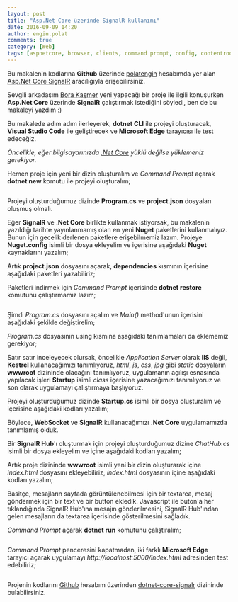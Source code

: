 ```yaml
---
layout: post
title: "Asp.Net Core üzerinde SignalR kullanımı"
date: 2016-09-09 14:20
author: engin.polat
comments: true
category: [Web]
tags: [aspnetcore, browser, clients, command prompt, config, contentroot, coreclr, dependencies, dotnet, edge, html, hub, iapplicationbuilder, iis, iservicecollection, javascript, jquery, kestrel, nuget, packageSources, project.json, restore, signalr, usestaticfiles, webhostbuilder, websocket, wwwroot]
---
```

<div class="alert alert-success" role="alert" style="margin: 10px 0px; display: block;">
Bu makalenin kodlarına <strong>Github</strong> üzerinde <a href="https://github.com/polatengin" class="alert-link" target="_blank">polatengin</a> hesabımda yer alan <a href="https://github.com/polatengin/blog-codes/tree/master/dotnet-core-signalr" class="alert-link" target="_blank">Asp.Net Core SignalR</a> aracılığıyla erişebilirsiniz.
</div>

Sevgili arkadaşım <a href="http://www.borakasmer.com" target="_blank">Bora Kaşmer</a> yeni yapacağı bir proje ile ilgili konuşurken **Asp.Net Core** üzerinde **SignalR** çalıştırmak istediğini söyledi, ben de bu makaleyi yazdım :)

Bu makalede adım adım ilerleyerek, **dotnet CLI** ile projeyi oluşturacak, **Visual Studio Code** ile geliştirecek ve **Microsoft Edge** tarayıcısı ile test edeceğiz.

*Öncelikle, eğer bilgisayarınızda <a href="https://www.microsoft.com/net" target="_blank">.Net Core</a> yüklü değilse yüklemeniz gerekiyor.*

Hemen proje için yeni bir dizin oluşturalım ve *Command Prompt* açarak **dotnet new** komutu ile projeyi oluşturalım;

<img class="lazy img-responsive" data-src="/assets/uploads/2016/09/dotnet-core-signalr-0.png" />

Projeyi oluşturduğumuz dizinde **Program.cs** ve **project.json** dosyaları oluşmuş olmalı.

Eğer **SignalR** ve **.Net Core** birlikte kullanmak istiyorsak, bu makalenin yazıldığı tarihte yayınlanmamış olan en yeni **Nuget** paketlerini kullanmalıyız. Bunun için gecelik derlenen paketlere erişebilmemiz lazım. Projeye **Nuget.config** isimli bir dosya ekleyelim ve içerisine aşağıdaki **Nuget** kaynaklarını yazalım;

<script src="https://gist.github.com/polatengin/1ec1f103e04cce2ef6bb865f3a90d30c.js?file=nuget.config"></script>

Artık **project.json** dosyasını açarak, **dependencies** kısmının içerisine aşağıdaki paketleri yazabiliriz;

<script src="https://gist.github.com/polatengin/1ec1f103e04cce2ef6bb865f3a90d30c.js?file=project.json"></script>

Paketleri indirmek için *Command Prompt* içerisinde **dotnet restore** komutunu çalıştırmamız lazım;

<img class="lazy img-responsive" data-src="/assets/uploads/2016/09/dotnet-core-signalr-1.png" />

Şimdi *Program.cs* dosyasını açalım ve *Main()* method'unun içerisini aşağıdaki şekilde değiştirelim;

<script src="https://gist.github.com/polatengin/1ec1f103e04cce2ef6bb865f3a90d30c.js?file=Program-Main.cs"></script>

*Program.cs* dosyasının using kısmına aşağıdaki tanımlamaları da eklememiz gerekiyor;

<script src="https://gist.github.com/polatengin/1ec1f103e04cce2ef6bb865f3a90d30c.js?file=Program-Usings.cs"></script>

Satır satır inceleyecek olursak, öncelikle *Application Server* olarak **IIS** değil, **Kestrel** kullanacağımızı tanımlıyoruz, *html*, *js*, *css*, *jpg* gibi *static* dosyaların **wwwroot** dizininde olacağını tanımlıyoruz, uygulamanın açılışı esnasında yapılacak işleri **Startup** isimli *class* içerisine yazacağımızı tanımlıyoruz ve son olarak uygulamayı çalıştırmaya başlıyoruz.

Projeyi oluşturduğumuz dizinde **Startup.cs** isimli bir dosya oluşturalım ve içerisine aşağıdaki kodları yazalım;

<script src="https://gist.github.com/polatengin/1ec1f103e04cce2ef6bb865f3a90d30c.js?file=Startup.cs"></script>

Böylece, **WebSocket** ve **SignalR** kullanacağımızı **.Net Core** uygulamamızda tanımlamış olduk.

Bir **SignalR Hub**'ı oluşturmak için projeyi oluşturduğumuz dizine *ChatHub.cs* isimli bir dosya ekleyelim ve içine aşağıdaki kodları yazalım;

<script src="https://gist.github.com/polatengin/1ec1f103e04cce2ef6bb865f3a90d30c.js?file=ChatHub.cs"></script>

Artık proje dizininde **wwwroot** isimli yeni bir dizin oluşturarak içine *index.html* dosyasını ekleyebiliriz, *index.html* dosyasının içine aşağıdaki kodları yazalım;

<script src="https://gist.github.com/polatengin/1ec1f103e04cce2ef6bb865f3a90d30c.js?file=Index.html"></script>

Basitçe, mesajların sayfada görüntülenebilmesi için bir textarea, mesaj göndermek için bir text ve bir button ekledik. Javascript ile buton'a her tıklandığında SignalR Hub'ına mesajın gönderilmesini, SignalR Hub'ından gelen mesajların da textarea içerisinde gösterilmesini sağladık.

*Command Prompt* açarak **dotnet run** komutunu çalıştıralım;

<img class="lazy img-responsive" data-src="/assets/uploads/2016/09/dotnet-core-signalr-2.png" />

*Command Prompt* penceresini kapatmadan, iki farklı **Microsoft Edge** tarayıcı açarak uygulamayı *http://localhost:5000/index.html* adresinden test edebiliriz;

<img class="lazy img-responsive" data-src="/assets/uploads/2016/09/dotnet-core-signalr-3.gif" />

Projenin kodlarını <a href="https://github.com/polatengin" target="_blank">Github</a> hesabım üzerinden <a href="https://github.com/polatengin/blog-codes/tree/master/dotnet-core-signalr" target="_blank">dotnet-core-signalr</a> dizininde bulabilirsiniz.